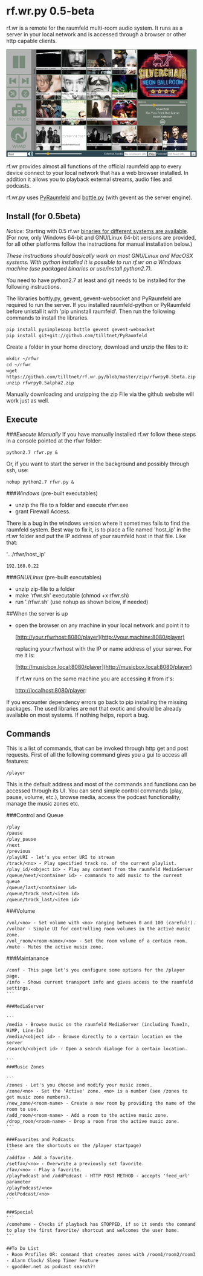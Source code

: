 rf.wr.py 0.5-beta
========

rf.wr is a remote for the raumfeld multi-room audio system. It runs as a server in your local network and is accessed through a browser or other http capable clients.

![Screenshot](/images/features2.png)

rf.wr provides almost all functions of the official raumfeld app to every device connect to your local network that has a web browser installed. In addition it allows you to playback external streams, audio files and podcasts.

rf.wr.py uses [PyRaumfeld](https://github.com/maierp/PyRaumfeld) and [bottle.py](http://bottlepy.org/docs/dev/index.html) (with gevent as the server engine).

Install (for 0.5beta)
-------
*Notice:* Starting with 0.5 rf.wr [binaries for different systems are available](https://github.com/tilltnet/rf.wr.py/tree/master/zip). (For now, only Windows 64-bit and GNU/Linux 64-bit versions are provided, for all other platforms follow the instructions for manual installation below.)

*These instructions should basically work on most GNU/Linux and MacOSX systems. With python installed it is possible to run rf.wr on a Windows machine (use packaged binaries or use/install python2.7).*

You need to have python2.7 at least and git needs to be installed for the following instructions.

The libraries bottly.py, gevent, gevent-websocket and PyRaumfeld are required to run the server. If you installed raumfeld-python or PyRaumfeld before unistall it with 'pip uninstall raumfeld'. Then run the following commands to install the libraries.

    pip install pysimplesoap bottle gevent gevent-websocket
    pip install git+git://github.com/tilltnet/PyRaumfeld

Create a folder in your home directory, download and unzip the files to it:

    mkdir ~/rfwr
    cd ~/rfwr
    wget https://github.com/tilltnet/rf.wr.py/blob/master/zip/rfwrpy0.5beta.zip
    unzip rfwrpy0.5alpha2.zip

Manually downloading and unzipping the zip File via the github website will work just as well.

Execute
-------

###*Execute Manually*
If you have manually installed rf.wr follow these steps in a console pointed at the rfwr folder:

	python2.7 rfwr.py &

Or, if you want to start the server in the background and possibly through ssh, use:

	nohup python2.7 rfwr.py &


###*Windows* (pre-built executables)

 - unzip the file to a folder and execute rfwr.exe
 - grant Firewall Access.

There is a bug in the windows version where it sometimes fails to find the raumfeld system. Best way to fix it, is to place a file named 'host_ip' in the rf.wr folder and put the IP address of your raumfeld host in that file. Like that:

'.../rfwr/host_ip'

    192.168.0.22

###*GNU/Linux* (pre-built executables)

- unzip zip-file to a folder
- make 'rfwr.sh' executable (chmod +x rfwr.sh)
- run './rfwr.sh' (use nohup as shown below, if needed)


##When the server is up
- open the browser on any machine in your local network and point it to

  [http://your.rfwrhost:8080/player](http://your.machine:8080/player)

  replacing your.rfwrhost with the IP or name address of your server. For me it is:

  [http://musicbox.local:8080/player](http://musicbox.local:8080/player)

  If rf.wr runs on the same machine you are accessing it from it's:

  [http://localhost:8080/player](http://localhost:8080/player):

If you encounter dependency errors go back to pip installing the missing packages. The used libraries are not that exotic and should be already available on most systems. If nothing helps, report a bug.

Commands
--------

This is a list of commands, that can be invoked through http get and post
requests. First of all the following command gives you a gui to access all
features:

```
/player
```

This is the default address and most of the commands and functions can be accessed through its UI. You can send simple control commands (play, pause, volume, etc.), browse media, access the podcast functionality, manage the music zones etc.

###Control and Queue

```
/play
/pause
/play_pause
/next
/previous
/playURI - let's you enter URI to stream
/track/<no> - Play specified track no. of the current playlist.
/play_id/<object id> - Play any content from the raumfeld MediaServer
/queue/next/<container id> - commands to add music to the current queue
/queue/last/<container id>
/queue/track_next/<item id>
/queue/track_last/<item id>
```
###Volume
```
/vol/<no> - Set volume with <no> ranging between 0 and 100 (careful!).
/volbar - Simple UI for controlling room volumes in the active music zone.
/vol_room/<room-name>/<no> - Set the room volume of a certain room.
/mute - Mutes the active musix zone.
```
###Maintanance
````
/conf - This page let's you configure some options for the /player page.
/info - Shows current transport info and gives access to the raumfeld settings.
```

###MediaServer

```
/media - Browse music on the raumfeld MediaServer (including TuneIn, WiMP, Line-In)
/media/<object id> - Browse directly to a certain location on the server
/search/<object id> - Open a search dialoge for a certain location.

```
###Music Zones

```
/zones - Let's you choose and modify your music zones.
/zone/<no> - Set the 'Active' zone. <no> is a number (see /zones to get music zone numbers).
/new_zone/<room-name> - Create a new room by providing the name of the room to use.
/add_room/<room-name> - Add a room to the active music zone.
/drop_room/<room-name> - Drop a room from the active music zone.
```

###Favorites and Podcasts
(these are the shortcuts on the /player startpage)
```
/addfav - Add a favorite.
/setfav/<no> - Overwrite a previously set favorite.
/fav/<no> - Play a favorite.
/playPodcast and /addPodcast - HTTP POST METHOD - accepts 'feed_url' parameter
/playPodcast/<no>
/delPodcast/<no>
```

###Special
```
/comehome - Checks if playback has STOPPED, if so it sends the command to play the first favorite/ shortcut and welcomes the user home.
```

##To Do List
- Room Profiles OR: command that creates zones with /room1/room2/room3
- Alarm Clock/ Sleep Timer Feature
- gpodder.net as podcast search?!
